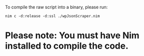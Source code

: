 To compile the raw script into a binary, please run:

`nim c -d:release -d:ssl ./wpJsonScraper.nim`

# Please note: You must have Nim installed to compile the code.